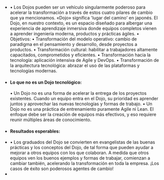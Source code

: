 - • Los Dojos pueden ser un vehículo singularmente poderoso para acelerar la transformación a través de estos cuatro pilares de cambio que ya mencionamos. «Dojo» significa 'lugar del camino' en japonés. El Dojo, en nuestro contexto, es un espacio diseñado para albergar una experiencia de aprendizaje inmersiva donde equipos completos vienen a aprender ingeniería moderna, productos y prácticas ágiles.
  • Objetivos:
  • Transformación del modelo operativo: cambio de paradigma en el pensamiento y desarrollo, desde
  proyectos a productos.
  • Transformación cultural: habilitar a trabajadores altamente capacitados, comprometidos y eficientes.
  • Transformación hacia la tecnología: aplicación intensiva de Agile y DevOps.
  • Transformación de la arquitectura tecnológica: abrazar el uso de las plataformas y tecnologías modernas.
- #### Lo que no es un Dojo tecnológico:
  • Un Dojo no es una forma de acelerar la entrega de los proyectos existentes. Cuando un equipo entra en el Dojo, su prioridad es aprender juntos y aprovechar las nuevas tecnologías y formas de trabajo.
  • Un Dojo no es una práctica de entrenamiento puramente Agile ni Lean. El enfoque debe ser la creación de equipos más efectivos, y eso requiere reunir múltiples áreas de conocimiento.
- #### Resultados esperables:
- • Los graduados del Dojo se convierten en evangelistas de las buenas prácticas y los conceptos del Dojo, de tal forma que pueden ayudar a mejorar a otros equipos con los que colaboran. A medida que otros equipos ven los buenos ejemplos y formas de trabajar, comienzan a cambiar también,  acelerando la transformación en toda la empresa. ¡Los casos de éxito son poderosos agentes de cambio!
-